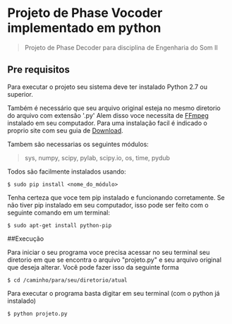 # Projeto de Phase Vocoder implementado em python

>Projeto de Phase Decoder para disciplina de Engenharia do Som II


## Pre requisitos

Para executar o projeto seu sistema deve ter instalado Python 2.7 ou superior.

Também é necessário que seu arquivo original esteja no mesmo diretorio do arquivo com extensão '.py'
Alem disso voce necessita de [FFmpeg] instalado em seu computador.
Para uma instalação facil é indicado o proprio site com seu guia de [Download].

[FFmpeg]: https://ffmpeg.org/
[Download]: https://ffmpeg.org/download.html#get-sources

Tambem são necessarias os seguintes módulos:

>sys, numpy, scipy, pylab, scipy.io, os, time, pydub

Todos são facilmente instalados usando:

	
	$ sudo pip install <nome_do_módulo>

Tenha certeza que voce tem pip instalado e funcionando corretamente. Se não tiver pip instalado em seu computador, isso pode ser feito com o seguinte comando em um terminal:


	$ sudo apt-get install python-pip

##Execução

Para iniciar o seu programa voce precisa acessar no seu terminal seu diretorio em que se encontra o arquivo "projeto.py" e seu arquivo original que deseja alterar. Você pode fazer isso da seguinte forma



	$ cd /caminho/para/seu/diretorio/atual

Para executar o programa basta digitar em seu terminal (com o python já instalado)



	$ python projeto.py
